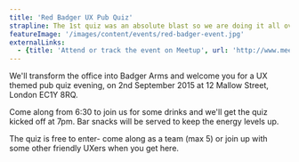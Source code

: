 ```yaml
---
title: 'Red Badger UX Pub Quiz'
strapline: The 1st quiz was an absolute blast so we are doing it all over again...
featureImage: '/images/content/events/red-badger-event.jpg'
externalLinks:
  - {title: 'Attend or track the event on Meetup', url: 'http://www.meetup.com/Red-Badger-User-Experience-Pub-Quiz/events/224092653'}
---
```

We'll transform the office into Badger Arms and welcome you for a UX themed pub quiz evening, on 2nd September 2015 at 12 Mallow Street, London EC1Y 8RQ.

Come along from 6:30 to join us for some drinks and we'll get the quiz kicked off at 7pm.
Bar snacks will be served to keep the energy levels up.

The quiz is free to enter- come along as a team (max 5) or join up with some other friendly UXers when you get here.
